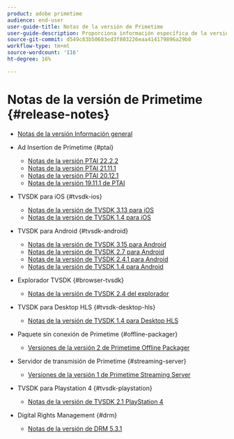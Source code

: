 ```yaml
---
product: adobe primetime
audience: end-user
user-guide-title: Notas de la versión de Primetime
user-guide-description: Proporciona información específica de la versión, requisitos del sistema, limitaciones, problemas solucionados y problemas conocidos.
source-git-commit: d549c83b50683ed3f803226eaa414179896a29b0
workflow-type: tm+mt
source-wordcount: '116'
ht-degree: 16%

---
```



# Notas de la versión de Primetime {#release-notes}

+ [Notas de la versión Información general](home.md)
+ Ad Insertion de Primetime {#ptai}

   + [Notas de la versión PTAI 22.2.2](ptai-22x-release-notes.md)
   + [Notas de la versión PTAI 21.11.1](ptai-21x-release-notes.md)
   + [Notas de la versión PTAI 20.12.1](ptai-20x-release-notes.md)
   + [Notas de la versión 19.11.1 de PTAI](ptai-19x-release-notes.md)
+ TVSDK para iOS {#tvsdk-ios}
   + [Notas de la versión de TVSDK 3.13 para iOS](tvsdk-3x-ios.md)
   + [Notas de la versión de TVSDK 1.4 para iOS](tvsdk-1-4-ios.md)
+ TVSDK para Android {#tvsdk-android}
   + [Notas de la versión de TVSDK 3.15 para Android](tvsdk-3x-android.md)
   + [Notas de la versión de TVSDK 2.7 para Android](tvsdk-27-android.md)
   + [Notas de la versión de TVSDK 2.4.1 para Android](tvsdk-24-android.md)
   + [Notas de la versión de TVSDK 1.4 para Android](tvsdk-1-4-android.md)
+ Explorador TVSDK {#browser-tvsdk}
   + [Notas de la versión de TVSDK 2.4 del explorador](tvsdk-24-browser.md)
+ TVSDK para Desktop HLS {#tvsdk-desktop-hls}
   + [Notas de la versión de TVSDK 1.4 para Desktop HLS](tvsdk-1-4-desktop-hls.md)
+ Paquete sin conexión de Primetime {#offline-packager}
   + [Versiones de la versión 2 de Primetime Offline Packager](offline-packager-2x-release-note.md)
+ Servidor de transmisión de Primetime {#streaming-server}
   + [Versiones de la versión 1 de Primetime Streaming Server](primetime-streaming-server-1x.md)
+ TVSDK para Playstation 4 {#tvsdk-playstation}
   + [Notas de la versión de TVSDK 2.1 PlayStation 4](tvsdk-21-ps4.md)
+ Digital Rights Management {#drm}
   + [Notas de la versión de DRM 5.3.1](drm-531-release-notes.md)

